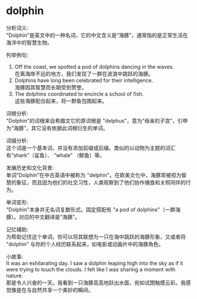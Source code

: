 # dolphin

分析词义:  
"Dolphin"是英文中的一种名词，它的中文含义是“海豚”，通常指的是正常生活在海洋中的智慧生物。

  

列举例句:

  

1.  Off the coast, we spotted a pod of dolphins dancing in the waves.  
    在离海岸不远的地方，我们发现了一群在波浪中跳跃的海豚。
2.  Dolphins have long been celebrated for their intelligence.  
    海豚因其智慧而长期受到赞誉。
3.  The dolphins coordinated to encircle a school of fish.  
    这些海豚配合起来，将一群鱼包围起来。

  

词根分析:  
"Dolphin"的词根来自希腊文它的原词根是 "delphus"，意为“母亲的子宫”，引申为“海豚”，其它没有依据此词根衍生的单词。

  

词缀分析:  
这个词是一个基本词，并没有添加前缀或后缀。类似的以动物为主题的词汇有“shark”（鲨鱼）、 “whale” （鲸鱼）等。

  

发展历史和文化背景:  
单词“Dolphin”在中古英语中被称为 "delphin"。在欧美文化中，海豚常被视为智慧的象征，而且因为他们的社交习性，人类观察到了他们协作捕食和关照同伴的行为。

  

单词变形:  
"Dolphin"本身并无名词复数形式。固定搭配有 "a pod of dolphins"（一群海豚）。对应的中文翻译是“海豚”。

  

记忆辅助:  
为帮助记住这个单词，你可以将其联想为一只在海中跳跃的海豚形象，又或者将 "dolphin" 与你的个人经历联系起来，如电影或动画片中的海豚角色。

  

小故事:  
It was an exhilarating day. I saw a dolphin leaping high into the sky as if it were trying to touch the clouds. I felt like I was sharing a moment with nature.  
那是令人兴奋的一天。我看到一只海豚高高地跃出水面，宛如试图触摸云彩。我感觉像是在与自然共享一个美妙的瞬间。
